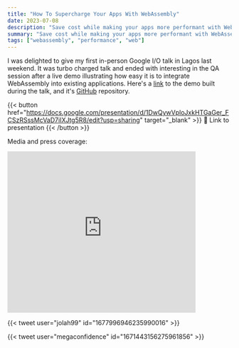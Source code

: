 ```yaml
---
title: "How To Supercharge Your Apps With WebAssembly"
date: 2023-07-08
description: "Save cost while making your apps more performant with WebAssembly"
summary: "Save cost while making your apps more performant with WebAssembly"
tags: ["webassembly", "performance", "web"]
---
```


I was delighted to give my first in-person Google I/O talk in Lagos last weekend. It was
turbo charged talk and ended with interesting in the QA session after a live
demo illustrating how easy it is to integrate WebAssembly into existing
applications. Here's a [link](https://wasm-fib-calculator.netlify.app/) to the demo built during the talk, and it's [GitHub](https://github.com/megaconfidence/wasm-fib-calculator)
repository.

{{< button href="https://docs.google.com/presentation/d/1DwQywVploJxkHTGaGer_FCSzRSssMcVaD7iIXJtg5R8/edit?usp=sharing" target="_blank" >}}
🔗 Link to presentation
{{< /button >}}

Media and press coverage:

<iframe src="https://www.linkedin.com/embed/feed/update/urn:li:share:7084074410176843776" allowfullscreen="" title="Embedded post" width="84%" height="362" frameborder="0"></iframe>

{{< tweet user="jolah99" id="1677996946235990016" >}}

{{< tweet user="megaconfidence" id="1671443156275961856" >}}
